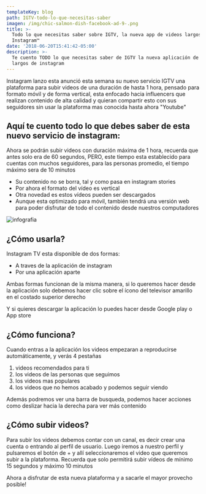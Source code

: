 ```yaml
---
templateKey: blog
path: IGTV-todo-lo-que-necesitas-saber
imagen: /img/chic-salmon-dish-facebook-ad-9-.png
title: >-
  Todo lo que necesitas saber sobre IGTV, la nueva app de videos largos de
  Instagram™
date: '2018-06-20T15:41:42-05:00'
description: >-
  Te cuento TODO lo que necesitas saber de IGTV la nueva aplicación de videos
  largos de instagram
---
```

Instagram lanzo esta anunció esta semana su nuevo servicio IGTV una plataforma para subir videos de una duración de hasta 1 hora, pensado para formato móvil y de forma vertical, esta enfocado hacia influencers que realizan contenido de alta calidad y quieran compartir esto con sus seguidores sin usar la plataforma mas conocida hasta ahora "Youtube" 

## Aquí te cuento todo lo que debes saber de esta nuevo servicio de instagram:

Ahora se podrán subir videos con duración máxima de 1 hora, recuerda que antes solo era de 60 segundos, PERO, este tiempo esta establecido para cuentas con muchos seguidores, para las personas promedio, el tiempo máximo sera de 10 minutos 

* Su contenido no se borra, tal y como pasa en instagram stories
* Por ahora el formato del vídeo es vertical
* Otra novedad es estos vídeos pueden ser descargados
* Aunque esta optimizado para móvil, también tendrá una versión web para poder disfrutar de todo el contenido desde nuestros computadores

![infografia](/img/event-2-.png)

## ¿Cómo usarla? 

Instagram TV esta disponible de dos formas:

* A traves de la aplicación de instagram 
* Por una aplicación aparte 

Ambas formas funcionan de la misma manera, si lo queremos hacer desde la aplicación solo debemos hacer clic sobre el ícono del televisor amarillo en el costado superior derecho

Y si quieres descargar la aplicación lo puedes hacer desde Google play o App store 

## ¿Cómo funciona? 

Cuando entras a la aplicación los videos empezaran a reproducirse automáticamente, y verás 4 pestañas

1. videos recomendados para ti
2. los videos de las personas que seguimos
3. los videos mas populares
4. los videos que no hemos acabado y podemos seguir viendo 

Además podremos ver una barra de busqueda, podemos hacer acciones como deslizar hacia la derecha para ver más contenido

## ¿Cómo subir videos?

Para subir los videos debemos contar con un canal, es decir crear una cuenta o entrando al perfil de usuario. Luego iremos a nuestro perfil y pulsaremos el botón de + y allí seleccionaremos el video que queremos subir a la plataforma. Recuerda que solo permitirá subir vídeos de mínimo 15 segundos y máximo 10 minutos

Ahora a disfrutar de esta nueva plataforma y a sacarle el mayor provecho posible!
